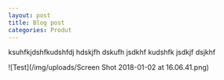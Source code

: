 ```yaml
---
layout: post
title: Blog post
categories: Produt
---
```

ksuhfkjdshfkudshfdj hdskjfh dskufh jsdkhf kudshfk jsdkjf dsjkhf 



![Test](/img/uploads/Screen Shot 2018-01-02 at 16.06.41.png)
